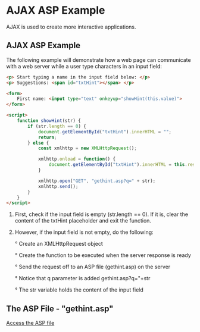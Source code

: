 # AJAX ASP Example

AJAX is used to create more interactive applications.

## AJAX ASP Example

The following example will demonstrate how a web page can communicate with a web server while a user type characters in an input field:

```html
<p> Start typing a name in the input field below: </p>
<p> Suggestions: <span id="txtHint"></span> </p>

<form>
    First name: <input type="text" onkeyup="showHint(this.value)">
</form>

<script>
    function showHint(str) {
        if (str.length == 0) {
            document.getElementById("txtHint").innerHTML = "";
            return;
        } else {
            const xmlhttp = new XMLHttpRequest();

            xmlhttp.onload = function() {
                document.getElementById("txtHint").innerHTML = this.responseText;
            }

            xmlhttp.open("GET", "gethint.asp?q=" + str);
            xmlhttp.send();
        }
    }
</script>
```

1. First, check if the input field is empty (str.length == 0). If it is, clear the content of the txtHint placeholder and exit the function.

2. However, if the input field is not empty, do the following:

    ° Create an XMLHttpRequest object

    ° Create the function to be executed when the server response is ready

    ° Send the request off to an ASP file (gethint.asp) on the server

    ° Notice that q parameter is added gethint.asp?q="+str

    ° The str variable holds the content of the input field

## The ASP File - "gethint.asp"

[Access the ASP file](https://github.com/CarlosViniMSouza/journeyJS/blob/main/src/others/asp/gethint.asp)
